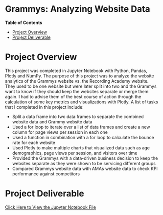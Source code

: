 # **Grammys: Analyzing Website Data**

**Table of Contents**

-   [Project Overview](#project-overview)
-   [Project Deliverable](#project-deliverable)

# Project Overview

This project was completed in Jupyter Notebook with Python, Pandas, Plotly and NumPy. The purpose of this project was to analyze the website analytics of the Grammys website vs. the Recording Academy website. They used to be one website but were later split into two and the Grammys want to know if they should keep the websites separate or merge them again. I had to advise them of the best course of action through the calculation of some key metrics and visualizations with Plotly. A list of tasks that I completed in this project include:

- Split a data frame into two data frames to separate the combined website data and Grammy website data
- Used a for loop to iterate over a list of data frames and create a new column for page views per session in each one
- Used a function in combination with a for loop to calculate the bounce rate for each website
- Used Plotly to make multiple charts that visualized data such as age demographics, page views per session, and visitors over time
- Provided the Grammys with a data-driven business decision to keep the websites separate as they were shown to be servicing different groups
- Compared Grammys website data with AMAs website data to check KPI performance against competitors

# Project Deliverable

[Click Here to View the Jupyter Notebook File](https://github.com/LexiPugh/grammys-website-analysis/blob/main/Grammys.ipynb)
